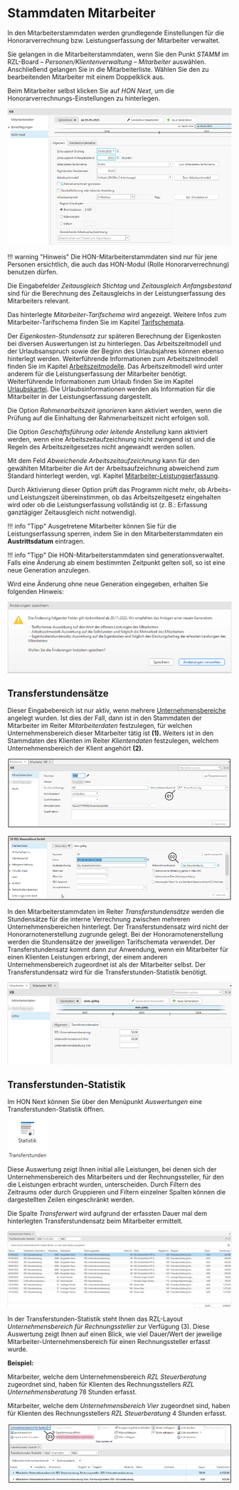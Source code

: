 # Stammdaten Mitarbeiter

In den Mitarbeiterstammdaten werden grundlegende Einstellungen für die
Honorarverrechnung bzw. Leistungserfassung der Mitarbeiter verwaltet.

Sie gelangen in die Mitarbeiterstammdaten, wenn Sie den Punkt *STAMM* im
RZL-Board – *Personen/Klientenverwaltung – Mitarbeiter* auswählen.
Anschließend gelangen Sie in die Mitarbeiterliste. Wählen Sie den zu
bearbeitenden Mitarbeiter mit einem Doppelklick aus.

Beim Mitarbeiter selbst klicken Sie auf *HON Next*, um die
Honorarverrechnungs-Einstellungen zu hinterlegen.

![](img/image409.png)

!!! warning "Hinweis"
    Die HON-Mitarbeiterstammdaten sind nur für jene Personen ersichtlich,
    die auch das HON-Modul (Rolle Honorarverrechnung) benutzen dürfen.

Die Eingabefelder *Zeitausgleich Stichtag* und *Zeitausgleich
Anfangsbestand* sind für die Berechnung des Zeitausgleichs in der
Leistungserfassung des Mitarbeiters relevant.

Das hinterlegte *Mitarbeiter-Tarifschema* wird angezeigt. Weitere Infos
zum Mitarbeiter-Tarifschema finden Sie im Kapitel [Tarifschemata](Stammdaten%20HON%20Next/Tarifschemata.md).

Der *Eigenkosten-Stundensatz* zur späteren Berechnung der Eigenkosten
bei diversen Auswertungen ist zu hinterlegen. Das Arbeitszeitmodell und
der Urlaubsanspruch sowie der Beginn des Urlaubsjahres können ebenso
hinterlegt werden. Weiterführende Informationen zum Arbeitszeitmodell
finden Sie im Kapitel [Arbeitszeitmodelle](Stammdaten%20HON%20Next/Arbeitszeitmodelle.md).
Das Arbeitszeitmodell wird unter anderem für die
Leistungserfassung der Mitarbeiter benötigt. Weiterführende
Informationen zum Urlaub finden Sie im Kapitel [Urlaubskartei](Mitarbeiterübersicht/Urlaubskartei.md). Die Urlaubsinformationen werden als
Information für die Mitarbeiter in der Leistungserfassung dargestellt.

Die Option *Rahmenarbeitszeit ignorieren* kann aktiviert werden, wenn die Prüfung auf die Einhaltung der Rahmenarbeitszeit nicht erfolgen soll.

Die Option *Geschäftsführung oder leitende Anstellung* kann aktiviert
werden, wenn eine Arbeitszeitaufzeichnung nicht zwingend ist und die
Regeln des Arbeitszeitgesetzes nicht angewandt werden sollen.

Mit dem Feld *Abweichende Arbeitszeitaufzeichnung* kann für den gewählten Mitarbeiter die Art der Arbeitsaufzeichnung abweichend zum Standard hinterlegt werden, vgl. Kapitel [Mitarbeiter-Leistungserfassung](Einstellungen/Mitarbeiter%20Leistungserfassung.md).

Durch Aktivierung dieser Option prüft das Programm nicht mehr, ob
Arbeits- und Leistungszeit übereinstimmen, ob das Arbeitszeitgesetz
eingehalten wird oder ob die Leistungserfassung vollständig ist (z. B.:
Erfassung ganztägiger Zeitausgleich nicht notwendig).

!!! info "Tipp"
    Ausgetretene Mitarbeiter können Sie für die Leistungserfassung sperren,
    indem Sie in den Mitarbeiterstammdaten ein **Austrittsdatum** eintragen.

!!! info "Tipp"
    Die HON-Mitarbeiterstammdaten sind generationsverwaltet. Falls eine
    Änderung ab einem bestimmten Zeitpunkt gelten soll, so ist eine neue
    Generation anzulegen.

Wird eine Änderung ohne neue Generation eingegeben, erhalten Sie
folgenden Hinweis:

![](<img/image105.png>)

## Transferstundensätze

Dieser Eingabebereich ist nur aktiv, wenn mehrere [Unternehmensbereiche](Unternehmensbereiche.md)
angelegt wurden. Ist dies der Fall, dann ist in den Stammdaten der Mitarbeiter im Reiter
*Mitarbeiterdaten* festzulegen, für welchen Unternehmensbereich dieser
Mitarbeiter tätig ist **(1).** Weiters ist in den Stammdaten des
Klienten im Reiter *Klientendaten* festzulegen, welchem
Unternehmensbereich der Klient angehört **(2).**

![](<img/image106.png>)

![](<img/image108.png>)

In den Mitarbeiterstammdaten im Reiter *Transferstundensätze* werden die
Stundensätze für die interne Verrechnung zwischen mehreren
Unternehmensbereichen hinterlegt. Der Transferstundensatz wird nicht der
Honorarnotenerstellung zugrunde gelegt. Bei der Honorarnotenerstellung
werden die Stundensätze der jeweiligen Tarifschemata verwendet. Der
Transferstundensatz kommt dann zur Anwendung, wenn ein Mitarbeiter für
einen Klienten Leistungen erbringt, der einem anderen
Unternehmensbereich zugeordnet ist als der Mitarbeiter selbst. Der
Transferstundensatz wird für die Transferstunden-Statistik benötigt.

![](<img/image109.png>)

## Transferstunden-Statistik

Im HON Next können Sie über den Menüpunkt *Auswertungen* eine
Transferstunden-Statistik öffnen.

![](<img/image110.png>)

Diese Auswertung zeigt Ihnen initial alle Leistungen, bei denen sich der
Unternehmensbereich des Mitarbeiters und der Rechnungssteller, für den
die Leistungen erbracht wurden, unterscheiden. Durch Filtern des
Zeitraums oder durch Gruppieren und Filtern einzelner Spalten können
die dargestellten Zeilen eingeschränkt werden.

Die Spalte *Transferwert* wird aufgrund der erfassten Dauer mal dem
hinterlegten Transferstundensatz beim Mitarbeiter ermittelt.

![](<img/image111.png>)

In der Transferstunden-Statistik steht Ihnen das RZL-Layout
*Unternehmensbereich für Rechnungssteller* zur Verfügung (3). Diese
Auswertung zeigt Ihnen auf einen Blick, wie viel Dauer/Wert der jeweilige
Mitarbeiter-Unternehmensbereich für einen Rechnungssteller erfasst
wurde.

**Beispiel:**

Mitarbeiter, welche dem Unternehmensbereich *RZL Steuerberatung*
zugeordnet sind, haben für Klienten des Rechnungsstellers *RZL
Unternehmensberatung* 78 Stunden erfasst.

Mitarbeiter, welche dem *Unternehmensbereich Vier* zugeordnet sind, haben
für Klienten des Rechnungsstellers *RZL Steuerberatung* 4 Stunden
erfasst.

![](<img/image112.png>)


